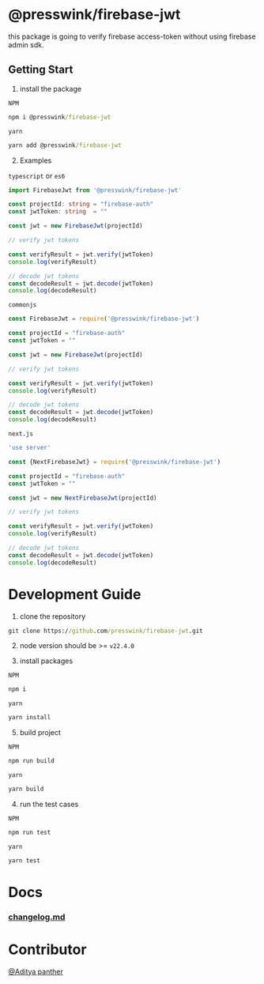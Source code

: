 # @presswink/firebase-jwt
this package is going to verify firebase access-token without using firebase admin sdk.

## Getting Start

1) install the package

`NPM`

```cmd
npm i @presswink/firebase-jwt
```

`yarn`

```cmd
yarn add @presswink/firebase-jwt
```

2) Examples

`typescript` or `es6`

```ts
import FirebaseJwt from '@presswink/firebase-jwt'

const projectId: string = "firebase-auth"
const jwtToken: string  = ""

const jwt = new FirebaseJwt(projectId)

// verify jwt tokens

const verifyResult = jwt.verify(jwtToken)
console.log(verifyResult)

// decode jwt tokens
const decodeResult = jwt.decode(jwtToken)
console.log(decodeResult)

```


`commonjs`

```js
const FirebaseJwt = require('@presswink/firebase-jwt')

const projectId = "firebase-auth"
const jwtToken = ""

const jwt = new FirebaseJwt(projectId)

// verify jwt tokens

const verifyResult = jwt.verify(jwtToken)
console.log(verifyResult)

// decode jwt tokens
const decodeResult = jwt.decode(jwtToken)
console.log(decodeResult)

```


`next.js`

```js
'use server'

const {NextFirebaseJwt} = require('@presswink/firebase-jwt')

const projectId = "firebase-auth"
const jwtToken = ""

const jwt = new NextFirebaseJwt(projectId)

// verify jwt tokens

const verifyResult = jwt.verify(jwtToken)
console.log(verifyResult)

// decode jwt tokens
const decodeResult = jwt.decode(jwtToken)
console.log(decodeResult)

```


# Development Guide

1) clone the repository
```cmd
git clone https://github.com/presswink/firebase-jwt.git
```

2) node version should be >= `v22.4.0`

3) install packages

`NPM`
```cmd
npm i
```

`yarn`
```cmd
yarn install
```



5) build project

`NPM`
```cmd
npm run build
```

`yarn`
```cmd
yarn build
```


4) run the test cases

`NPM`
```cmd
npm run test
```

`yarn`
```cmd
yarn test
```



# Docs

### [changelog.md](changelog.md)



# Contributor

[@Aditya panther](https://github.com/Adityapanther)

